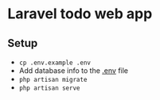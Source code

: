 # Laravel todo web app

## Setup
- `cp .env.example .env`
- Add database info to the [.env](./.env) file
- `php artisan migrate`
- `php artisan serve`